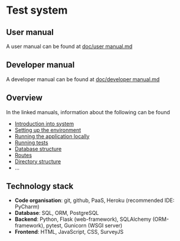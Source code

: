 # Test system

## User manual

A user manual can be found at [doc/user manual.md](doc/user%20manual.md)

## Developer manual

A developer manual can be found at [doc/developer manual.md](doc/developer%20manual.md)

## Overview

In the linked manuals, information about the following can be found
- [Introduction into system](doc/user%20manual.md#introduction)
- [Setting up the environment](doc/developer%20manual.md#setting-up-environment)
- [Running the application locally](doc/developer%20manual.md#run-application-locally)
- [Running tests](doc/developer%20manual.md#run-tests)
- [Database structure](doc/developer%20manual.md#database-er-model)
- [Routes](doc/developer%20manual.md#routes)
- [Directory structure](doc/developer%20manual.md#directory-structure-of-project)
- ...

## Technology stack
- **Code organisation**: git, github, PaaS, Heroku (recommended IDE: PyCharm)
- **Database**: SQL, ORM, PostgreSQL
- **Backend**: Python, Flask (web-framework), SQLAlchemy (ORM-framework), pytest, Gunicorn (WSGI server)
- **Frontend**: HTML, JavaScript, CSS, SurveyJS
